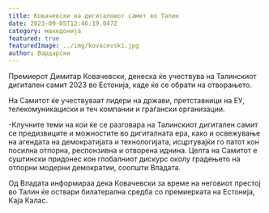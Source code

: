 ```yaml
---
title: Ковачевски на дигиталниот самит во Талин
date: 2023-09-05T12:46:19.047Z
category: македонија
featured: true
featuredImage: ../img/kovacevski.jpg
author: Вардарски
---
```

<!--StartFragment-->

Премиерот Димитар Ковачевски, денеска ќе учествува на Талинскиот дигитален самит 2023 во Естонија, каде ќе се обрати на отворањето.

На Самитот ќе учествуваат лидери на држави, претставници на ЕУ, телекомуникациски и теч компании и граѓански организации.

\-Клучните теми на кои ќе се разговара на Талинскиот дигитален самит се предизвиците и можностите во дигиталната ера, како и освежување на агендата на демократијата и технологијата, исцртувајќи го патот кон посилна отпорна, респонзивна и отворена иднина. Целта на Самитот е суштински придонес кон глобалниот дискурс околу градењето на отпорни модерни демократии, соопшти Владата.

Од Владата информираа дека Ковачевски за време на неговиот престој во Талин ќе оствари билатерална средба со премиерката на Естонија, Каја Калас.

<!--EndFragment-->